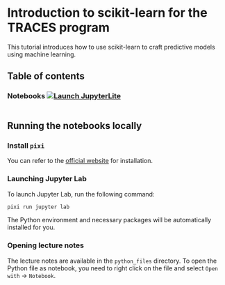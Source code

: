# Introduction to scikit-learn for the TRACES program

This tutorial introduces how to use scikit-learn to craft predictive models using
machine learning.

## Table of contents

### Notebooks [![Launch JupyterLite](/images/jupyterlite_badge.svg 'Our JupyterLite website')](https://github.com/glemaitre/traces-sklearn/jupyterlite)

```{tableofcontents}
```

## Running the notebooks locally

### Install `pixi`

You can refer to the [official website](https://pixi.sh/latest/#installation) for
installation.

### Launching Jupyter Lab

To launch Jupyter Lab, run the following command:

```bash
pixi run jupyter lab
```

The Python environment and necessary packages will be automatically installed for you.

### Opening lecture notes

The lecture notes are available in the `python_files` directory. To open the Python
file as notebook, you need to right click on the file and select
`Open with` -> `Notebook`.

